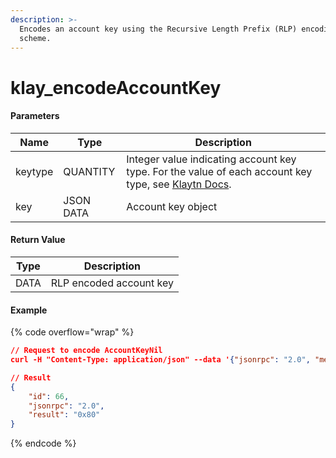 ```yaml
---
description: >-
  Encodes an account key using the Recursive Length Prefix (RLP) encoding
  scheme.
---
```


# klay\_encodeAccountKey

#### **Parameters**

| Name    | Type      | Description                                                                                                                                                              |
| ------- | --------- | ------------------------------------------------------------------------------------------------------------------------------------------------------------------------ |
| keytype | QUANTITY  | Integer value indicating account key type. For the value of each account key type, see [Klaytn Docs](https://docs.klaytn.foundation/klaytn/design/accounts#account-key). |
| key     | JSON DATA | Account key object                                                                                                                                                       |

#### **Return Value**

| Type | Description             |
| ---- | ----------------------- |
| DATA | RLP encoded account key |

#### Example

{% code overflow="wrap" %}
```json
// Request to encode AccountKeyNil
curl -H "Content-Type: application/json" --data '{"jsonrpc": "2.0", "method": "klay_encodeAccountKey", "params": [{"keyType": 0, "key": {}}], "id": 66}' http://127.0.0.1:8551

// Result
{
    "id": 66,
    "jsonrpc": "2.0",
    "result": "0x80"
}
```
{% endcode %}
